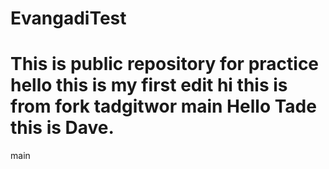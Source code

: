 # EvangadiTest

This is public repository for practice
hello this is my first edit
hi this is from fork tadgitwor
main
Hello Tade this is Dave. 
=======
main
